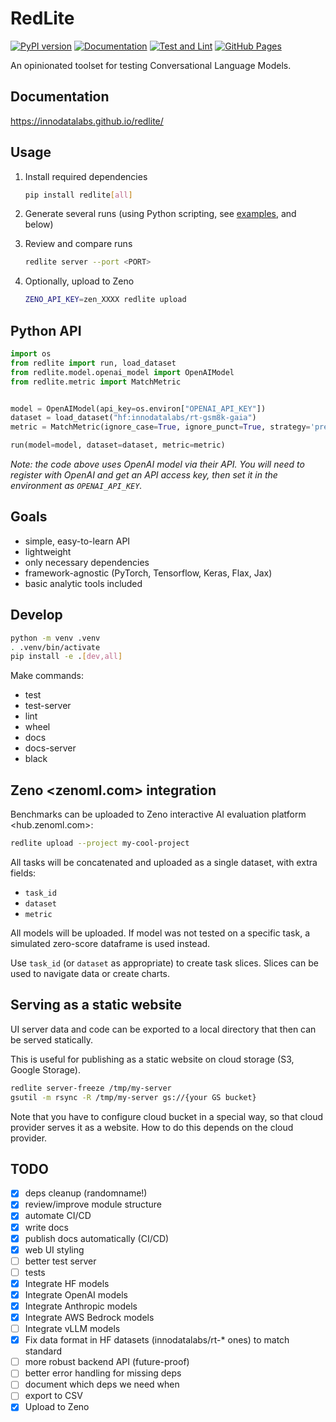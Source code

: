 # RedLite

[![PyPI version](https://badge.fury.io/py/redlite.svg)](https://badge.fury.io/py/redlite)
[![Documentation](https://img.shields.io/badge/documentation-latest-brightgreen)](https://innodatalabs.github.io/redlite/)
[![Test and Lint](https://github.com/innodatalabs/redlite/actions/workflows/test.yaml/badge.svg)](https://github.com/innodatalabs/redlite)
[![GitHub Pages](https://github.com/innodatalabs/redlite/actions/workflows/docs.yaml/badge.svg)](https://github.com/innodatalabs/redlite)

An opinionated toolset for testing Conversational Language Models.

## Documentation

<https://innodatalabs.github.io/redlite/>

## Usage

1. Install required dependencies

    ```bash
    pip install redlite[all]
    ```

2. Generate several runs (using Python scripting, see [examples](https://github.com/innodatalabs/redlite/tree/master/samples), and below)

3. Review and compare runs

    ```bash
    redlite server --port <PORT>
    ```

4. Optionally, upload to Zeno

    ```bash
    ZENO_API_KEY=zen_XXXX redlite upload
    ```

## Python API

```python
import os
from redlite import run, load_dataset
from redlite.model.openai_model import OpenAIModel
from redlite.metric import MatchMetric


model = OpenAIModel(api_key=os.environ["OPENAI_API_KEY"])
dataset = load_dataset("hf:innodatalabs/rt-gsm8k-gaia")
metric = MatchMetric(ignore_case=True, ignore_punct=True, strategy='prefix')

run(model=model, dataset=dataset, metric=metric)
```

_Note: the code above uses OpenAI model via their API.
You will need to register with OpenAI and get an API access key, then set it in the environment as `OPENAI_API_KEY`._

## Goals

* simple, easy-to-learn API
* lightweight
* only necessary dependencies
* framework-agnostic (PyTorch, Tensorflow, Keras, Flax, Jax)
* basic analytic tools included

## Develop

```bash
python -m venv .venv
. .venv/bin/activate
pip install -e .[dev,all]
```

Make commands:

* test
* test-server
* lint
* wheel
* docs
* docs-server
* black

## Zeno <zenoml.com> integration

Benchmarks can be uploaded to Zeno interactive AI evaluation platform <hub.zenoml.com>:

```bash
redlite upload --project my-cool-project
```

All tasks will be concatenated and uploaded as a single dataset, with extra fields:

* `task_id`
* `dataset`
* `metric`

All models will be uploaded. If model was not tested on a specific task, a simulated zero-score dataframe is used instead.

Use `task_id` (or `dataset` as appropriate) to create task slices. Slices can be used to
navigate data or create charts.

## Serving as a static website

UI server data and code can be exported to a local directory that then can be served statically.

This is useful for publishing as a static website on cloud storage (S3, Google Storage).

```bash
redlite server-freeze /tmp/my-server
gsutil -m rsync -R /tmp/my-server gs://{your GS bucket}
```

Note that you have to configure cloud bucket in a special way, so that cloud provider serves it as a website. How to do this depends on
the cloud provider.

## TODO

- [x] deps cleanup (randomname!)
- [x] review/improve module structure
- [x] automate CI/CD
- [x] write docs
- [x] publish docs automatically (CI/CD)
- [x] web UI styling
- [ ] better test server
- [ ] tests
- [x] Integrate HF models
- [x] Integrate OpenAI models
- [x] Integrate Anthropic models
- [x] Integrate AWS Bedrock models
- [ ] Integrate vLLM models
- [x] Fix data format in HF datasets (innodatalabs/rt-* ones) to match standard
- [ ] more robust backend API (future-proof)
- [ ] better error handling for missing deps
- [ ] document which deps we need when
- [ ] export to CSV
- [x] Upload to Zeno
